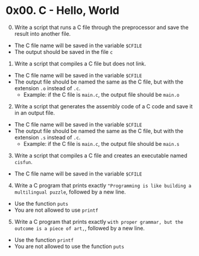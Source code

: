 # 0x00. C - Hello, World

0. Write a script that runs a C file through the preprocessor and save the result
into another file.
  * The C file name will be saved in the variable `$CFILE`
  * The output should be saved in the file `c`

1. Write a script that compiles a C file but does not link.
  * The C file name will be saved in the variable `$CFILE`
  * The output file should be named the same as the C file, but with the extension `.o` instead of `.c`. 
    * Example: if the C file is `main.c`, the output file should be `main.o`

2. Write a script that generates the assembly code of a C code and save it in an
output file.
  * The C file name will be saved in the variable `$CFILE`
  * The output file should be named the same as the C file, but with the extension `.s` instead of `.c`. 
    * Example: if the C file is `main.c`, the output file should be `main.s`

3. Write a script that compiles a C file and creates an executable named
`cisfun`.
  * The C file name will be saved in the variable `$CFILE`

4. Write a C program that prints exactly `"Programming is like building a
multilingual puzzle`, followed by a new line.
  * Use the function `puts`
  * You are not allowed to use `printf`

5. Write a C program that prints exactly `with proper grammar, but the outcome is
a piece of art,`, followed by a new line.
  * Use the function `printf`
  * You are not allowed to use the function `puts`
